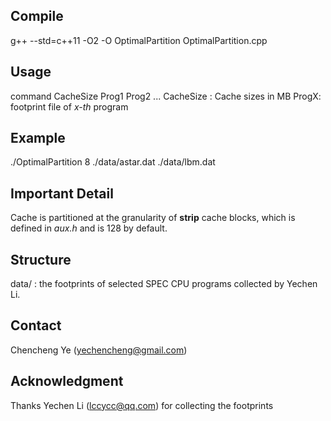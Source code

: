 ## Compile
g++ --std=c++11 -O2 -O OptimalPartition OptimalPartition.cpp

## Usage
command CacheSize Prog1 Prog2 ...
CacheSize : Cache sizes in MB
ProgX: footprint file of *x-th* program

## Example
./OptimalPartition 8 ./data/astar.dat ./data/lbm.dat

## Important Detail
Cache is partitioned at the granularity of **strip** cache blocks, which is defined in *aux.h* and is 128 by default.

## Structure
data/ : the footprints of selected SPEC CPU programs collected by Yechen Li.

## Contact
Chencheng Ye (yechencheng@gmail.com)

## Acknowledgment
Thanks Yechen Li (lccycc@qq.com) for collecting the footprints

